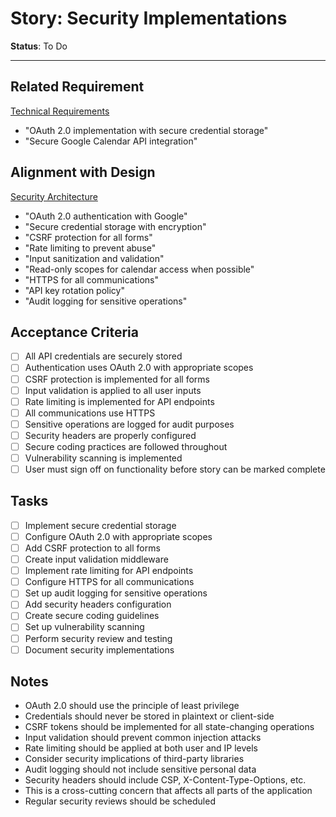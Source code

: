 # Story: Security Implementations

**Status**: To Do

---

## Related Requirement
[Technical Requirements](../requirements.md#technical-requirements)
- "OAuth 2.0 implementation with secure credential storage"
- "Secure Google Calendar API integration"

## Alignment with Design
[Security Architecture](../architecture.md#security-architecture)
- "OAuth 2.0 authentication with Google"
- "Secure credential storage with encryption"
- "CSRF protection for all forms"
- "Rate limiting to prevent abuse"
- "Input sanitization and validation"
- "Read-only scopes for calendar access when possible"
- "HTTPS for all communications"
- "API key rotation policy"
- "Audit logging for sensitive operations"

## Acceptance Criteria
- [ ] All API credentials are securely stored
- [ ] Authentication uses OAuth 2.0 with appropriate scopes
- [ ] CSRF protection is implemented for all forms
- [ ] Input validation is applied to all user inputs
- [ ] Rate limiting is implemented for API endpoints
- [ ] All communications use HTTPS
- [ ] Sensitive operations are logged for audit purposes
- [ ] Security headers are properly configured
- [ ] Secure coding practices are followed throughout
- [ ] Vulnerability scanning is implemented
- [ ] User must sign off on functionality before story can be marked complete

## Tasks
- [ ] Implement secure credential storage
- [ ] Configure OAuth 2.0 with appropriate scopes
- [ ] Add CSRF protection to all forms
- [ ] Create input validation middleware
- [ ] Implement rate limiting for API endpoints
- [ ] Configure HTTPS for all communications
- [ ] Set up audit logging for sensitive operations
- [ ] Add security headers configuration
- [ ] Create secure coding guidelines
- [ ] Set up vulnerability scanning
- [ ] Perform security review and testing
- [ ] Document security implementations

## Notes
- OAuth 2.0 should use the principle of least privilege
- Credentials should never be stored in plaintext or client-side
- CSRF tokens should be implemented for all state-changing operations
- Input validation should prevent common injection attacks
- Rate limiting should be applied at both user and IP levels
- Consider security implications of third-party libraries
- Audit logging should not include sensitive personal data
- Security headers should include CSP, X-Content-Type-Options, etc.
- This is a cross-cutting concern that affects all parts of the application
- Regular security reviews should be scheduled 